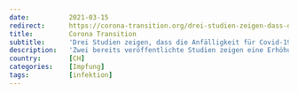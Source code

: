 ```yaml
---
date:          2021-03-15
redirect:      https://corona-transition.org/drei-studien-zeigen-dass-die-anfalligkeit-fur-covid-19-in-den-ersten-neun-tagen
title:         Corona Transition
subtitle:      'Drei Studien zeigen, dass die Anfälligkeit für Covid-19 in den ersten neun Tagen nach der Impfung steigt'
description:   'Zwei bereits veröffentlichte Studien zeigen eine Erhöhung des Covid-19-Infektionsrisikos in der Woche nach der ersten Impfdosis. Eine Studie von (...)'
country:       [CH]
categories:    [Impfung]
tags:          [infektion]
---
```

